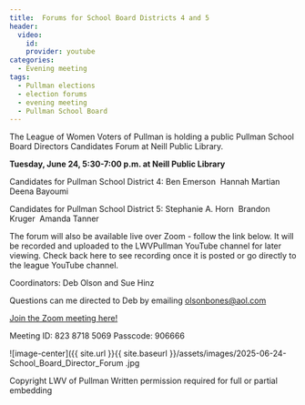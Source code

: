 ```yaml
---
title:  Forums for School Board Districts 4 and 5 
header:
  video:
    id: 
    provider: youtube
categories:
  - Evening meeting
tags:
  - Pullman elections
  - election forums
  - evening meeting
  - Pullman School Board
---
```


The League of Women Voters of Pullman is holding a public Pullman School Board Directors Candidates Forum at Neill Public Library.

**Tuesday, June 24, 5:30-7:00 p.m. at Neill Public Library**  

Candidates for Pullman School District 4:
Ben Emerson 
Hannah Martian 
Deena Bayoumi 

Candidates for Pullman School District 5:
Stephanie A. Horn 
Brandon Kruger 
Amanda Tanner

The forum will also be available live over Zoom - follow the link below. It will be recorded and uploaded to the LWVPullman YouTube channel for later viewing.  Check back here to see recording once it is posted or go directly to the league YouTube channel.

Coordinators: Deb Olson and Sue Hinz

Questions can me directed to Deb by emailing olsonbones@aol.com

[Join the Zoom meeting here!](https://us02web.zoom.us/j/82387185069?pwd=YUh5b1FVbTdlRHNzV2VzeVJkcnJzdz09)

Meeting ID: 823 8718 5069
Passcode: 906666


![image-center]({{ site.url }}{{ site.baseurl }}/assets/images/2025-06-24-School_Board_Director_Forum .jpg


Copyright LWV of Pullman
Written permission required for full or partial embedding

<!---change the title to whatever you want the post to be titled
change the ID out to the end of the youtube link https://youtu.be/r61ARK4Qv9c -->
